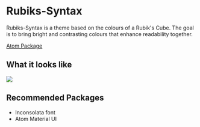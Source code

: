 Rubiks-Syntax
=============

Rubiks-Syntax is a theme based on the colours of a Rubik's Cube. The goal is to
bring bright and contrasting colours that enhance readability together.

[Atom Package](https://atom.io/themes/rubiks-syntax)

What it looks like
------------------

![](https://i.imgur.com/Vk3PbJH.png)

Recommended Packages
--------------------

- Inconsolata font
- Atom Material UI
